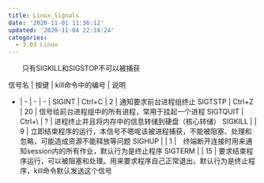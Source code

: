 ```yaml
---
title: Linux_Signals
date: '2020-11-01 11:36:12'
updated: '2020-11-04 22:14:24'
categories:
  - 3.03 Linux
---
```

　　只有SIGKILL和SIGSTOP不可以被捕获

信号名 | 按键 | kill命令中的编号 | 说明
 - | - | - | - |
SIGINT | Ctrl+C | 2 | 通知要求前台进程组终止
SIGTSTP | Ctrl+Z | 20 | 信号给前台进程组中的所有进程，常用于挂起一个进程
SIGTQUIT | Ctrl+\ | ? | 进程终止并且将内存中的信息转储到硬盘（核心转储）
SIGKILL |  | 9 | 立即结束程序的运行，本信号不嗯呢该被进程捕获，不能被阻塞、处理和忽略，可能造成资源不能释放等问题
SIGHUP |  | 1 |　终端断开连接时用来通知session内的所有作业，默认行为是终止程序
SIGTERM |  | 15 | 要求结束程序运行，可以被阻塞和处理。用来要求程序自己正常退出，默认行为是终止程序，kill命令默认发送这个信号
